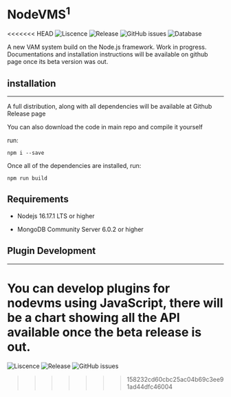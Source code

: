 # NodeVMS<sup>1</sup>
<<<<<<< HEAD
![Liscence](https://img.shields.io/github/license/Ericple/NodeVMS?style=flat-square) ![Release](https://img.shields.io/github/v/release/Ericple/NodeVMS?style=flat-square) ![GitHub issues](https://img.shields.io/github/issues/Ericple/NodeVMS?style=flat-square) ![Database](https://img.shields.io/badge/database-MongoDB-blue)

A new VAM system build on the Node.js framework.
Work in progress. Documentations and installation
instructions will be available on github page once
its beta version was out.

## installation
---
A full distribution, along with all dependencies will be available
at Github Release page

You can also download the code in main repo and compile it yourself

run:

```
npm i --save
```
Once all of the dependencies are installed, run:
```
npm run build
```

## Requirements

- Nodejs 16.17.1 LTS or higher

- MongoDB Community Server 6.0.2 or higher

## Plugin Development
---
You can develop plugins for nodevms using JavaScript, there will be 
a chart showing all the API available once the beta release is out.
=======
![Liscence](https://img.shields.io/github/license/Ericple/NodeVMS?style=flat-square) ![Release](https://img.shields.io/github/v/release/Ericple/NodeVMS?style=flat-square) ![GitHub issues](https://img.shields.io/github/issues/Ericple/NodeVMS?style=flat-square)

>>>>>>> 158232cd60cbc25ac04b69c3ee91ad44dfc46004
